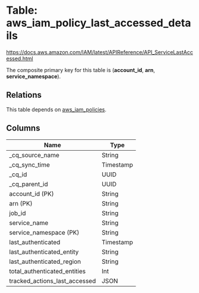 # Table: aws_iam_policy_last_accessed_details

https://docs.aws.amazon.com/IAM/latest/APIReference/API_ServiceLastAccessed.html

The composite primary key for this table is (**account_id**, **arn**, **service_namespace**).

## Relations

This table depends on [aws_iam_policies](aws_iam_policies).

## Columns

| Name          | Type          |
| ------------- | ------------- |
|_cq_source_name|String|
|_cq_sync_time|Timestamp|
|_cq_id|UUID|
|_cq_parent_id|UUID|
|account_id (PK)|String|
|arn (PK)|String|
|job_id|String|
|service_name|String|
|service_namespace (PK)|String|
|last_authenticated|Timestamp|
|last_authenticated_entity|String|
|last_authenticated_region|String|
|total_authenticated_entities|Int|
|tracked_actions_last_accessed|JSON|